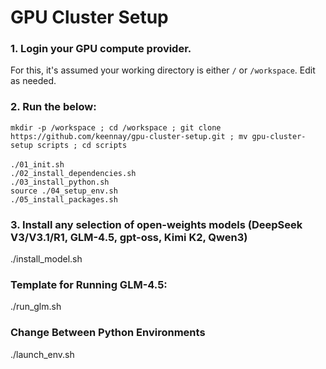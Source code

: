# GPU Cluster Setup

### 1. Login your GPU compute provider.
For this, it's assumed your working directory is either `/` or `/workspace`. Edit as needed.

### 2. Run the below:
`mkdir -p /workspace ; cd /workspace ; git clone https://github.com/keennay/gpu-cluster-setup.git ; mv gpu-cluster-setup scripts ; cd scripts`<br><br>
`./01_init.sh`<br>
`./02_install_dependencies.sh`<br>
`./03_install_python.sh`<br>
`source ./04_setup_env.sh`<br>
`./05_install_packages.sh`<br>

### 3. Install any selection of open-weights models (DeepSeek V3/V3.1/R1, GLM-4.5, gpt-oss, Kimi K2, Qwen3)
./install_model.sh

### Template for Running GLM-4.5:
./run_glm.sh

### Change Between Python Environments
./launch_env.sh
